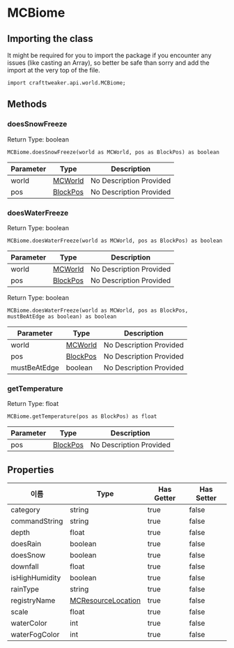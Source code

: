 # MCBiome

## Importing the class

It might be required for you to import the package if you encounter any issues (like casting an Array), so better be safe than sorry and add the import at the very top of the file.
```zenscript
import crafttweaker.api.world.MCBiome;
```


## Methods

### doesSnowFreeze

Return Type: boolean

```zenscript
MCBiome.doesSnowFreeze(world as MCWorld, pos as BlockPos) as boolean
```

| Parameter | Type                                   | Description             |
| --------- | -------------------------------------- | ----------------------- |
| world     | [MCWorld](/vanilla/api/world/MCWorld)  | No Description Provided |
| pos       | [BlockPos](/vanilla/api/util/BlockPos) | No Description Provided |


### doesWaterFreeze

Return Type: boolean

```zenscript
MCBiome.doesWaterFreeze(world as MCWorld, pos as BlockPos) as boolean
```

| Parameter | Type                                   | Description             |
| --------- | -------------------------------------- | ----------------------- |
| world     | [MCWorld](/vanilla/api/world/MCWorld)  | No Description Provided |
| pos       | [BlockPos](/vanilla/api/util/BlockPos) | No Description Provided |


Return Type: boolean

```zenscript
MCBiome.doesWaterFreeze(world as MCWorld, pos as BlockPos, mustBeAtEdge as boolean) as boolean
```

| Parameter    | Type                                   | Description             |
| ------------ | -------------------------------------- | ----------------------- |
| world        | [MCWorld](/vanilla/api/world/MCWorld)  | No Description Provided |
| pos          | [BlockPos](/vanilla/api/util/BlockPos) | No Description Provided |
| mustBeAtEdge | boolean                                | No Description Provided |


### getTemperature

Return Type: float

```zenscript
MCBiome.getTemperature(pos as BlockPos) as float
```

| Parameter | Type                                   | Description             |
| --------- | -------------------------------------- | ----------------------- |
| pos       | [BlockPos](/vanilla/api/util/BlockPos) | No Description Provided |



## Properties

| 이름             | Type                                                       | Has Getter | Has Setter |
| -------------- | ---------------------------------------------------------- | ---------- | ---------- |
| category       | string                                                     | true       | false      |
| commandString  | string                                                     | true       | false      |
| depth          | float                                                      | true       | false      |
| doesRain       | boolean                                                    | true       | false      |
| doesSnow       | boolean                                                    | true       | false      |
| downfall       | float                                                      | true       | false      |
| isHighHumidity | boolean                                                    | true       | false      |
| rainType       | string                                                     | true       | false      |
| registryName   | [MCResourceLocation](/vanilla/api/util/MCResourceLocation) | true       | false      |
| scale          | float                                                      | true       | false      |
| waterColor     | int                                                        | true       | false      |
| waterFogColor  | int                                                        | true       | false      |

